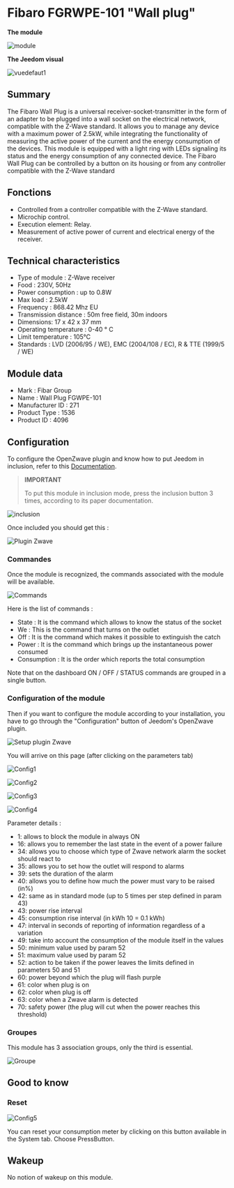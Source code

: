 # Fibaro FGRWPE-101 "Wall plug"

**The module**

![module](images/fibaro.fgwpe101/module.jpg)

**The Jeedom visual**

![vuedefaut1](images/fibaro.fgwpe101/vuedefaut1.jpg)

## Summary

The Fibaro Wall Plug is a universal receiver-socket-transmitter in the form of an adapter to be plugged into a wall socket on the electrical network, compatible with the Z-Wave standard. It allows you to manage any device with a maximum power of 2.5kW, while integrating the functionality of measuring the active power of the current and the energy consumption of the devices. This module is equipped with a light ring with LEDs signaling its status and the energy consumption of any connected device. The Fibaro Wall Plug can be controlled by a button on its housing or from any controller compatible with the Z-Wave standard

## Fonctions

-   Controlled from a controller compatible with the Z-Wave standard.
-   Microchip control.
-   Execution element: Relay.
-   Measurement of active power of current and electrical energy of the receiver.

## Technical characteristics

-   Type of module : Z-Wave receiver
-   Food : 230V, 50Hz
-   Power consumption : up to 0.8W
-   Max load : 2.5kW
-   Frequency : 868.42 Mhz EU
-   Transmission distance : 50m free field, 30m indoors
-   Dimensions: 17 x 42 x 37 mm
-   Operating temperature : 0-40 ° C
-   Limit temperature : 105°C
-   Standards : LVD (2006/95 / WE), EMC (2004/108 / EC), R & TTE (1999/5 / WE)

## Module data

-   Mark : Fibar Group
-   Name : Wall Plug FGWPE-101
-   Manufacturer ID : 271
-   Product Type : 1536
-   Product ID : 4096

## Configuration

To configure the OpenZwave plugin and know how to put Jeedom in inclusion, refer to this [Documentation](https://doc.jeedom.com/en_US/plugins/automation%20protocol/openzwave/).

> **IMPORTANT**
>
> To put this module in inclusion mode, press the inclusion button 3 times, according to its paper documentation.

![inclusion](images/fibaro.fgwpe101/inclusion.jpg)

Once included you should get this :

![Plugin Zwave](images/fibaro.fgwpe101/information.jpg)

### Commandes

Once the module is recognized, the commands associated with the module will be available.

![Commands](images/fibaro.fgwpe101/commandes.jpg)

Here is the list of commands :

-   State : It is the command which allows to know the status of the socket
-   We : This is the command that turns on the outlet
-   Off : It is the command which makes it possible to extinguish the catch
-   Power : It is the command which brings up the instantaneous power consumed
-   Consumption : It is the order which reports the total consumption

Note that on the dashboard ON / OFF / STATUS commands are grouped in a single button.

### Configuration of the module

Then if you want to configure the module according to your installation, you have to go through the "Configuration" button of Jeedom's OpenZwave plugin.

![Setup plugin Zwave](images/plugin/bouton_configuration.jpg)

You will arrive on this page (after clicking on the parameters tab)

![Config1](images/fibaro.fgwpe101/config1.jpg)

![Config2](images/fibaro.fgwpe101/config2.jpg)

![Config3](images/fibaro.fgwpe101/config3.jpg)

![Config4](images/fibaro.fgwpe101/config4.jpg)

Parameter details :

-   1: allows to block the module in always ON
-   16: allows you to remember the last state in the event of a power failure
-   34: allows you to choose which type of Zwave network alarm the socket should react to
-   35: allows you to set how the outlet will respond to alarms
-   39: sets the duration of the alarm
-   40: allows you to define how much the power must vary to be raised (in%)
-   42: same as in standard mode (up to 5 times per step defined in param 43)
-   43: power rise interval
-   45: consumption rise interval (in kWh 10 = 0.1 kWh)
-   47: interval in seconds of reporting of information regardless of a variation
-   49: take into account the consumption of the module itself in the values
-   50: minimum value used by param 52
-   51: maximum value used by param 52
-   52: action to be taken if the power leaves the limits defined in parameters 50 and 51
-   60: power beyond which the plug will flash purple
-   61: color when plug is on
-   62: color when plug is off
-   63: color when a Zwave alarm is detected
-   70: safety power (the plug will cut when the power reaches this threshold)

### Groupes

This module has 3 association groups, only the third is essential.

![Groupe](images/fibaro.fgwpe101/groupe.jpg)

## Good to know

### Reset

![Config5](images/fibaro.fgwpe101/config5.jpg)

You can reset your consumption meter by clicking on this button available in the System tab. Choose PressButton.

## Wakeup

No notion of wakeup on this module.
